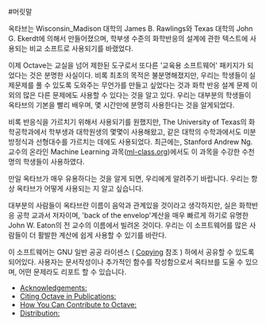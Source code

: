 #머릿말

 옥타브는 Wisconsin_Madison 대학의 James B. Rawlings와 Texas 대학의 John G. Ekerdt에 의해서 만들어졌으며, 학부생 수준의 화학반응의 설계에 관한 텍스트에 사용되는 비교 소프트로 사용되기를 바랬었다.

 이제 Octave는 교실을 넘어 제한된 도구로서 또다른 '교육용 소프트웨어' 패키지가 되었다는 것은 분명한 사실이다. 비록 최초의 목적은 불분명해졌지만, 우리는 학생들이 실제문제를 풀 수 있도록 도와주는 무언가를 만들고 싶었다는 것과 화학 반응 설계 문제 이외의 많은 다른 문제에도 사용할 수 있다는 것을 알고 있다. 우리는 대부분의 학생들이 옥타브의 기본을 빨리 배우며, 몇 시간만에 분명히 사용한다는 것을 알게되었다.

 비록 반응식을 가르치기 위해서 사용되기를 원했지만, The University of Texas의 화학공학과에서 학부생과 대학원생의 몇몇이 사용해왔고, 같은 대학의 수학과에서도 미분방정식과 선형대수를 가르치는 데에도 사용되었다. 최근에는, Stanford Andrew Ng.교수의 온라인 Machine Learning 과목([ml-class.org](http://www.gnu.org/software/octave/doc/interpreter/ml-class.org))에서도 이 과목을 수강한 수천명의 학생들이 사용하였다.

 만일 옥타브가 매우 유용하다는 것을 알게 되면, 우리에게 알려주기 바랍니다. 우리는 항상 옥타브가 어떻게 사용되는 지 알고 싶습니다.

 대부분의 사람들이 옥타브란 이름이 음악과 관계있을 것이라고 생각하지만, 실은 화학반응 공학 교과서 저자이며, 'back of the envelop'계산을 매우 빠르게 하기로 유명한 John W. Eaton의 전 교수의 이름에서 빌려온 것이다. 우리는 이 소프트웨어를 많은 사람들이 더 활발한 계산에 쉽게 사용할 수 있기를 바란다.

 이 소프트웨어는 GNU 일반 공공 라이센스 ( [Copying](http://www.gnu.org/software/octave/doc/interpreter/Copying.html#Copying) 참조 ) 하에서 공유할 수 있도록 되어있다. 사용자는 문서작성이나 추가적인 함수를 작성함으로서 옥타브를 도울 수 있으며, 어떤 문제라도 리포트 할 수 있습니다.

 * [Acknowledgements:](http://www.gnu.org/software/octave/doc/interpreter/Acknowledgements.html#Acknowledgements)
 * [Citing Octave in Publications: ](http://www.gnu.org/software/octave/doc/interpreter/Citing-Octave-in-Publications.html#Citing-Octave-in-Publications)
 * [How You Can Contribute to Octave: ](http://www.gnu.org/software/octave/doc/interpreter/How-You-Can-Contribute-to-Octave.html#How-You-Can-Contribute-to-Octave)
 * [Distribution: ](http://www.gnu.org/software/octave/doc/interpreter/Distribution.html#Distribution)
